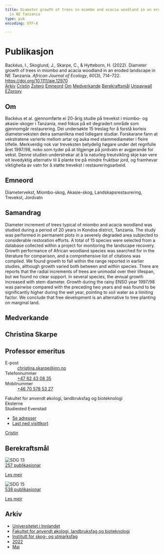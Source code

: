 ```yaml
---
title: Diameter growth of trees in miombo and acacia woodland in an eroded landscape
  in NE Tanzania
type: pub
encoding: UTF-8

---
```

<h1>Publikasjon</h1>
<article id="csl-bib-container-FW74Z5DP" class="csl-bib-container">
  <div class="csl-bib-body"> <div class="csl-entry">Backéus, I., Skoglund, J., Skarpe, C., &#38; Hytteborn, H. (2022). Diameter growth of trees in miombo and acacia woodland in an eroded landscape in NE Tanzania. <i>African Journal of Ecology</i>, <i>60</i>(3), 714–722. <a href="https://doi.org/10.1111/aje.12970">https://doi.org/10.1111/aje.12970</a></div> </div>
  <div class="csl-bib-buttons">
    <a href="#taxonomy-article-FW74Z5DP" alt="archive" class="csl-bib-button">Arkiv</a>
    <a href="https://app.cristin.no/results/show.jsf?id=2021521" alt="Cristin" class="csl-bib-button">Cristin</a>
    <a href="http://zotero.org/groups/5881554/items/FW74Z5DP" alt="Zotero" class="csl-bib-button">Zotero</a>
    <a href="#keywords-article-FW74Z5DP" alt="keywords" class="csl-bib-button">Emneord</a>
    <a href="#about-article-FW74Z5DP" alt="about_pub" class="csl-bib-button">Om</a>
    <a href="#contributors-article-FW74Z5DP" alt="contributors" class="csl-bib-button">Medverkande</a>
    <a href="#sdg-article-FW74Z5DP" alt="sdg" class="csl-bib-button">Berekraftsmål</a>
    <a href="https://onlinelibrary.wiley.com/doi/pdfdirect/10.1111/aje.12970" alt="Unpaywall" class="csl-bib-button">Unpaywall</a>
    <a href="https://onlinelibrary.wiley.com/doi/pdfdirect/10.1111/aje.12970" alt="EZproxy" class="csl-bib-button">EZproxy</a>
  </div>
  <div id="csl-bib-meta-container-FW74Z5DP"></div>
</article>
<div id="csl-bib-meta-FW74Z5DP" class="csl-bib-meta">
  <article id="about-article-FW74Z5DP" class="about_pub-article">
    <h1>Om</h1>
    Backéus et al. gjennomførte ei 20-årig studie på trevekst i miombo- og akasie-skoger i Tanzania, med fokus på eit degradert område som gjennomgår restaurering. Dei undersøkte 15 treslag for å forstå korleis diameterveksten deira samanlikna med tidlegare studiar. Forskarane fann at vekstratene varierte mellom artar og auka med stammediameter i fleire tilfelle. Merkverdig nok var treveksten betydelig høgare under det regnfulle året 1997/98, noko som tyder på at tilgjenge på jordvatn er avgjerande for vekst. Denne studien understrekar at å la naturleg treutvikling skje kan vere eit levedyktig alternativ til å plante tre på mindre fruktbar jord, og framhevar viktigheita av vatn for å støtte trevekst i restaureringsarbeid.
  </article>
  <article id="keywords-article-FW74Z5DP" class="keywords-article">
    <h1>Emneord</h1>
    Diametervekst, Miombo-skog, Akasie-skog, Landskapsrestaurering, Trevekst, Jordvatn
  </article>
  <article id="abstract-article-FW74Z5DP" class="abstract-article">
    <h1>Samandrag</h1>
    Diameter increment of trees typical of miombo and acacia woodland was studied during a period of 20 years in Kondoa district, Tanzania. The study was performed in permanent plots in a severely degraded area subjected to considerable restoration efforts. A total of 15 species were selected from a database collected within a project for monitoring the landscape recovery. Growth performance of African woodland species was searched for in the literature for comparison, and a comprehensive list of citations was compiled. We found growth to fall within the range reported in earlier studies, although growth varied both between and within species. There are reports that the radial increments of trees are unimodal over their lifespan, but we found no clear support. In several species, the annual growth increased with stem diameter. Growth during the rainy ENSO year 1997/98 was pairwise compared with the preceding two years and was found to be significantly higher during the wet year, pointing to soil water as a limiting factor. We conclude that free development is an alternative to tree planting on marginal land.
  </article>
  <article id="contributors-article-FW74Z5DP" class="contributors-article">
    <h1>Medverkande</h1>
    <div class="personas"> <div class="vrtx-hinn-person-card"> <div class="photo"> <i class="lar la-user-circle missing-person"></i> </div> <div class="info"> <hgroup><h1>Christina Skarpe</h1> <h2>Professor emeritus</h2> </hgroup><dl> <dt>E-post</dt> <dd> <a href="mailto:christina.skarpe@inn.no">christina.skarpe@inn.no</a> </dd> <dt>Telefonnummer</dt> <dd><a href="tel:+4762430835"> +47 62 43 08 35 </a></dd> <dt>Mobilnummer</dt> <dd><a href="tel:+46705785327"> +46 70 578 53 27 </a></dd> </dl> <p> Fakultet for anvendt økologi, landbruksfag og bioteknologi<br> Eksterne<br> Studiested Evenstad </p> <ul class="vrtx-hinn-links"> <li><a href="https://www.inn.no/finn-en-ansatt/christina-skarpe.html#vrtx-hinn-addresses">Se adresser</a></li> <li><a href="https://www.inn.no/finn-en-ansatt/christina-skarpe.html?vrtx=vcf">Last ned visittkort</a></li> </ul> </div> </div> <a href="https://app.cristin.no/persons/show.jsf?id=328270" alt="Cristin URL" class="personas-cristin">Cristin</a> </div>
  </article>
  <article id="sdg-article-FW74Z5DP" class="sdg-article">
    <h1>Berekraftsmål</h1>
    <div class="sdg-container"><div id="sdg13" class="sdg">
        <img src="{{< params subfolder >}}images/sdg/sdg13_nn.png" class="image" alt="SDG 13">
        <div class="sdg-overlay">
          <a href="/nn/archive/?key=?sdg=13#archive" class="sdg-publication-count"><span>257</span> publikasjonar</a>
          <p><a href="https://fn.no/om-fn/fns-baerekraftsmaal/stoppe-klimaendringene?lang=nno-NO" class="sdg-read-more">Les meir</a></p>
        </div>
      </div> <div id="sdg15" class="sdg">
        <img src="{{< params subfolder >}}images/sdg/sdg15_nn.png" class="image" alt="SDG 15">
        <div class="sdg-overlay">
          <a href="/nn/archive/?key=?sdg=15#archive" class="sdg-publication-count"><span>538</span> publikasjonar</a>
          <p><a href="https://fn.no/om-fn/fns-baerekraftsmaal/livet-paa-land?lang=nno-NO" class="sdg-read-more">Les meir</a></p>
        </div>
      </div></div>
  </article>
  <article id="taxonomy-article-FW74Z5DP" class="taxonomy-article">
    <h1>Arkiv</h1>
    <ul>
      <li>
        <a href="/nn/archive/?key=3DCRN523">Universitetet i Innlandet</a>
      </li>
      <li>
        <a href="/nn/archive/?key=T77LXH6D">Fakultet for anvendt økologi, landbruksfag og bioteknologi</a>
      </li>
      <li>
        <a href="/nn/archive/?key=7TRARPE3">Institutt for skog- og utmarksfag</a>
      </li>
      <li>
        <a href="/nn/archive/?key=H9K9UC39">2022</a>
      </li>
      <li>
        <a href="/nn/archive/?key=YAL942HZ">Mai</a>
      </li>
    </ul>
  </article>
</div>
